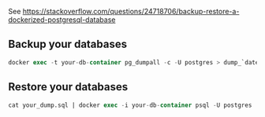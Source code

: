 See https://stackoverflow.com/questions/24718706/backup-restore-a-dockerized-postgresql-database

## Backup your databases
```sql
docker exec -t your-db-container pg_dumpall -c -U postgres > dump_`date +%d-%m-%Y"_"%H_%M_%S`.sql
```

## Restore your databases

```sql
cat your_dump.sql | docker exec -i your-db-container psql -U postgres
```


